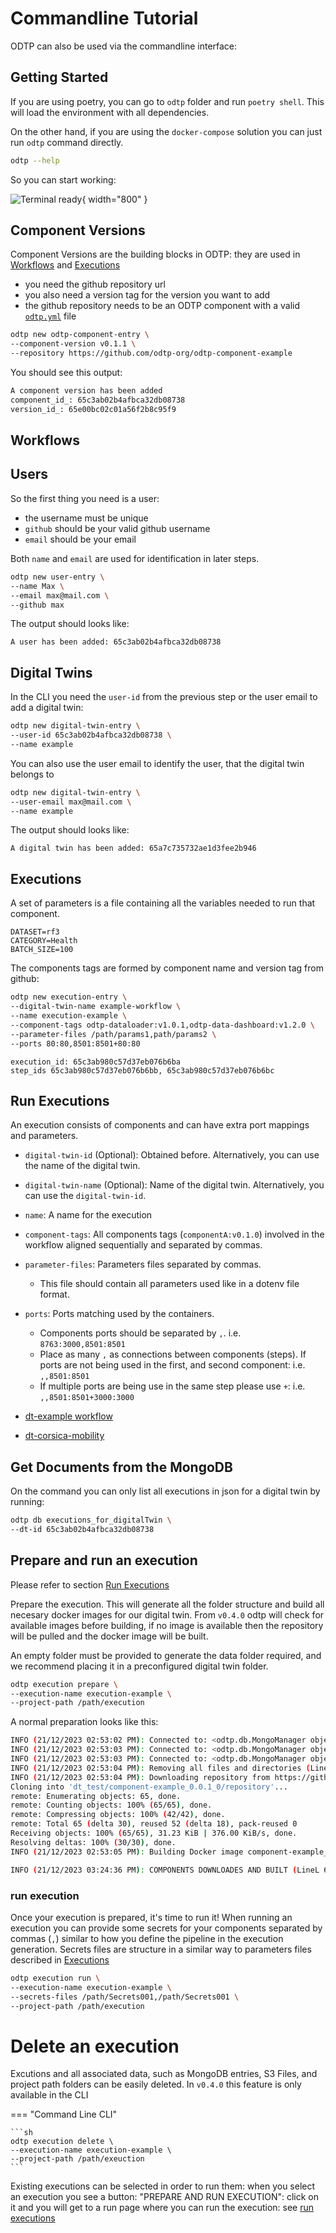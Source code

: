 # Commandline Tutorial

ODTP can also be used via the commandline interface:

## Getting Started

If you are using poetry, you can go to `odtp` folder and run `poetry shell`. This will load the environment with all dependencies.

On the other hand, if you are using the `docker-compose` solution you can just run `odtp` command directly.

``` sh
odtp --help
```

So you can start working:

![Terminal ready](../static/tutorials/command-line/cli-start.png){ width="800" }

## Component Versions

Component Versions are the building blocks in ODTP: they are used in [Workflows](#workflows) and [Executions](#executions)

* you need the github repository url
* you also need a version tag for the version you want to add
* the github repository needs to be an ODTP component with a valid [`odtp.yml`](../components/odtp-yml.md) file

``` sh
odtp new odtp-component-entry \
--component-version v0.1.1 \
--repository https://github.com/odtp-org/odtp-component-example
```

You should see this output:

```sh
A component version has been added
component_id_: 65c3ab02b4afbca32db08738
version_id_: 65e00bc02c01a56f2b8c95f9
```

## Workflows



## Users

So the first thing you need is a user:

* the username must be unique
* `github` should be your valid github username
* `email` should be your email

Both `name` and `email` are used for identification in later steps.

``` sh
odtp new user-entry \
--name Max \
--email max@mail.com \
--github max
```

The output should looks like:
```
A user has been added: 65c3ab02b4afbca32db08738
```

## Digital Twins

In the CLI you need the `user-id` from the previous step or the user email to add a digital twin:

```sh
odtp new digital-twin-entry \
--user-id 65c3ab02b4afbca32db08738 \
--name example
```

You can also use the user email to identify the user, that the digital twin belongs to

```sh
odtp new digital-twin-entry \
--user-email max@mail.com \
--name example
```

The output should looks like:
```
A digital twin has been added: 65a7c735732ae1d3fee2b946
```

## Executions

A set of parameters is a file containing all the variables needed to run that component.

```
DATASET=rf3
CATEGORY=Health
BATCH_SIZE=100
```

The components tags are formed by component name and version tag from github:

```sh
odtp new execution-entry \
--digital-twin-name example-workflow \
--name execution-example \
--component-tags odtp-dataloader:v1.0.1,odtp-data-dashboard:v1.2.0 \
--parameter-files /path/params1,path/params2 \
--ports 80:80,8501:8501+80:80
```
```
execution_id: 65c3ab980c57d37eb076b6ba
step_ids 65c3ab980c57d37eb076b6bb, 65c3ab980c57d37eb076b6bc
```

## Run Executions

An execution consists of components and can have extra port mappings and parameters.

- `digital-twin-id` (Optional): Obtained before. Alternatively, you can use the name of the digital twin.
- `digital-twin-name` (Optional): Name of the digital twin. Alternatively, you can use the `digital-twin-id`.
- `name`: A name for the execution
- `component-tags`: All components tags (`componentA:v0.1.0`) involved in the workflow aligned sequentially and separated by commas.
- `parameter-files`: Parameters files separated by commas.
    - This file should contain all parameters used like in a dotenv file format.
- `ports`: Ports matching used by the containers.
    - Components ports should be separated by `,`. i.e. `8763:3000,8501:8501`
    - Place as many `,` as connections between components (steps). If ports are not being used in the first, and second component: i.e. `,,8501:8501`
    - If multiple ports are being use in the same step please use `+`: i.e. `,,8501:8501+3000:3000`


- [dt-example workflow](https://github.com/odtp-org/dt-example)
- [dt-corsica-mobility](https://github.com/odtp-org/dt-corsica-mobility)

## Get Documents from the MongoDB

On the command you can only list all executions in json for a digital twin by running:

```sh
odtp db executions_for_digitalTwin \
--dt-id 65c3ab02b4afbca32db08738
```

## Prepare and run an execution

Please refer to section [Run Executions](https://odtp-org.github.io/odtp-manuals/tutorials/run-executions/)

Prepare the execution. This will generate all the folder structure and build all necesary docker images for our digital twin. From `v0.4.0` odtp will check for available images before building, if no image is available then the repository will be pulled and the docker image will be built. 

An empty folder must be provided to generate the data folder required, and we recommend placing it in a preconfigured digital twin folder. 

``` sh
odtp execution prepare \
--execution-name execution-example \
--project-path /path/execution
```

A normal preparation looks like this:

``` sh
INFO (21/12/2023 02:53:02 PM): Connected to: <odtp.db.MongoManager object at 0x138546950> (LineL 22 [initial_setup.py])
INFO (21/12/2023 02:53:03 PM): Connected to: <odtp.db.MongoManager object at 0x12eca4110> (LineL 22 [initial_setup.py])
INFO (21/12/2023 02:53:03 PM): Connected to: <odtp.db.MongoManager object at 0x138530bd0> (LineL 22 [initial_setup.py])
INFO (21/12/2023 02:53:04 PM): Removing all files and directories (LineL 23 [run.py])
INFO (21/12/2023 02:53:04 PM): Downloading repository from https://github.com/odtp-org/odtp-component-example to dt_test/component-example_0.0.1_0/repository (LineL 35 [run.py])
Cloning into 'dt_test/component-example_0.0.1_0/repository'...
remote: Enumerating objects: 65, done.
remote: Counting objects: 100% (65/65), done.
remote: Compressing objects: 100% (42/42), done.
remote: Total 65 (delta 30), reused 52 (delta 18), pack-reused 0
Receiving objects: 100% (65/65), 31.23 KiB | 376.00 KiB/s, done.
Resolving deltas: 100% (30/30), done.
INFO (21/12/2023 02:53:05 PM): Building Docker image component-example_0.0.1 from dt_test/component-example_0.0.1_0/repository (LineL 47 [run.py])

INFO (21/12/2023 03:24:36 PM): COMPONENTS DOWNLOADES AND BUILT (LineL 60 [workflow.py])
```

### run execution

Once your execution is prepared, it's time to run it! When running an execution you can provide some secrets for your components separated by commas (`,`) similar to how you define the pipeline in the execution generation. Secrets files are structure in a similar way to parameters files described in [Executions](https://odtp-org.github.io/odtp-manuals/tutorials/executions/#__tabbed_3_2)

``` sh
odtp execution run \
--execution-name execution-example \
--secrets-files /path/Secrets001,/path/Secrets001 \
--project-path /path/execution
```

# Delete an execution

Excutions and all associated data, such as MongoDB entries, S3 Files, and project path folders can be easily deleted. In `v0.4.0` this feature is only available in the CLI

=== "Command Line CLI"

    ```sh
    odtp execution delete \
    --execution-name execution-example \
    --project-path /path/exeuction
    ```


Existing executions can be selected in order to run them: when you select an execution you see a
button: "PREPARE AND RUN EXECUTION": click on it and you will get to a run page where you can run the
execution: see [run executions](run-executions.md)
